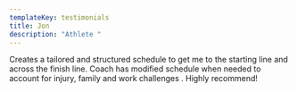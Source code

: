 ```yaml
---
templateKey: testimonials
title: Jon
description: "Athlete "
---
```

Creates a tailored and structured schedule to get me to the starting line and across the finish line. Coach has modified schedule when needed to account for injury, family and work challenges . Highly recommend!